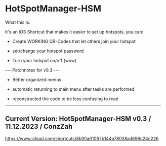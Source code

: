 # HotSpotManager-HSM

What this is:

It's an iOS Shortcut that makes it easier to set up hotspots, you can:

- Create WORKING QR-Codes that let others join your hotspot
  
- set/change your hotspot password
  
- Turn your hotspot on/off (wow)

--- Patchnotes for v0.3 ---

- Better organized menus 

- automatic returning to 
main menu after tasks are performed

- reconstructed the code 
to be less confusing to read
  
--------------------
Current Version:
HotSpotManager-HSM
v0.3 /
11.12.2023 /
ConzZah
--------------------
https://www.icloud.com/shortcuts/8b00a01067b144a78038ad896c24c226
